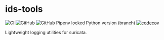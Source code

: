 # ids-tools

![CI](https://github.com/jzalger/ids-tools/workflows/CI/badge.svg?branch=dev)
![GitHub](https://img.shields.io/github/license/jzalger/ids-tools)
![GitHub Pipenv locked Python version (branch)](https://img.shields.io/github/pipenv/locked/python-version/jzalger/ids-tools/dev)
[![codecov](https://codecov.io/gh/jzalger/ids-tools/branch/dev/graph/badge.svg)](https://codecov.io/gh/jzalger/ids-tools)

Lightweight logging utilities for suricata.

